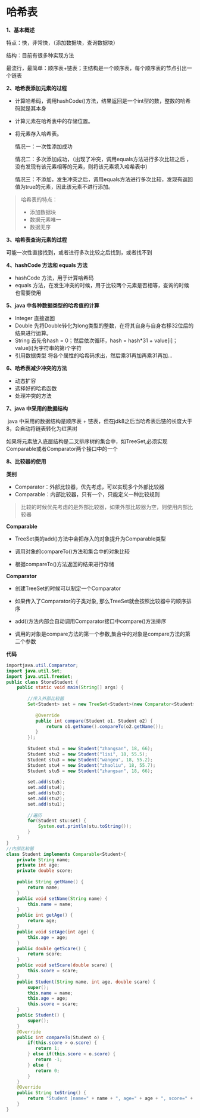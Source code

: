 # 哈希表

**1、基本概述**

特点：快，非常快，（添加数据块，查询数据块）

结构：目前有很多种实现方法

最流行，最简单：顺序表+链表；主结构是一个顺序表，每个顺序表的节点引出一个链表    

**2、哈希表添加元素的过程**

* 计算哈希码，调用hashCode()方法，结果返回是一个int型的数，整数的哈希码就是其本身

* 计算元素在哈希表中的存储位置。

* 将元素存入哈希表。

  情况一：一次性添加成功

  情况二：多次添加成功，（出现了冲突，调用equals方法进行多次比较之后 ，没有发现有该元素相等的元素，则将该元素填入哈希表中）

  情况三：不添加，发生冲突之后，调用equals方法进行多次比较，发现有返回值为true的元素，因此该元素不进行添加。

> 哈希表的特点：
>
> * 添加数据块
> * 数据元素唯一
> * 数据无序

**3、哈希表查询元素的过程**

可能一次性直接找到，或者进行多次比较之后找到，或者找不到

**4、hashCode 方法和 equals 方法**

- hashCode 方法，用于计算哈希码
- equals 方法，在发生冲突的时候，用于比较两个元素是否相等，查询的时候也需要使用

**5、java 中各种数据类型的哈希值的计算**

* Integer 直接返回
* Double 先将Double转化为long类型的整数，在将其自身与自身右移32位后的结果进行运算。
* String 首先令hash = 0；然后依次循环，hash = hash*31 + value[i]；value[i]为字符串的第i个字符
* 引用数据类型 将各个属性的哈希码求出，然后乘31再加再乘31再加...

**6、哈希表减少冲突的方法**

* 动态扩容
* 选择好的哈希函数
* 处理冲突的方法

**7、java 中采用的数据结构**

​	java 中采用的数据结构是顺序表 + 链表，但在jdk8之后当哈希表后链的长度大于8，会自动将链表转化为红黑树

​	如果将元素放入底层结构是二叉排序树的集合中，如TreeSet,必须实现Comparable或者Comparator两个接口中的一个

**8、比较器的使用**

**类别**

- Comparator：外部比较器，优先考虑，可以实现多个外部比较器
- Comparable：内部比较器，只有一个，只能定义一种比较规则

> 比较的时候优先考虑的是外部比较器，如果外部比较器为空，则使用内部比较器

**Comparable**

*  TreeSet类的add()方法中会把存入的对象提升为Comparable类型

* 调用对象的compareTo()方法和集合中的对象比较

* 根据compareTo()方法返回的结果进行存储

**Comparator**

* 创建TreeSet的时候可以制定一个Comparator

* 如果传入了Comparator的子类对象, 那么TreeSet就会按照比较器中的顺序排序

* add()方法内部会自动调用Comparator接口中compare()方法排序

* 调用的对象是compare方法的第一个参数,集合中的对象是compare方法的第二个参数

**代码**

~~~java
importjava.util.Comparator;
import java.util.Set;
import java.util.TreeSet;
public class StoreStudent {
    public static void main(String[] args) {
        
        //传入外部比较器
        Set<Student> set = new TreeSet<Student>(new Comparator<Student>() {
           
           @Override
           public int compare(Student o1, Student o2) {
               return o1.getName().compareTo(o2.getName());
           }
        });
        
        Student stu1 = new Student("zhangsan", 18, 66);
        Student stu2 = new Student("lisi", 18, 55.5);
        Student stu3 = new Student("wangeu", 18, 55.2);
        Student stu4 = new Student("zhaoliu", 18, 55.7);
        Student stu5 = new Student("zhangsan", 18, 66);
        
        set.add(stu5);
        set.add(stu4);
        set.add(stu3);
        set.add(stu2);
        set.add(stu1);
        
        //遍历
        for(Student stu:set) {
            System.out.println(stu.toString());
        }
    }
}
//内部比较器
class Student implements Comparable<Student>{
    private String name;
    private int age;
    private double score;
    
    public String getName() {
        return name;
    }
    public void setName(String name) {
        this.name = name;
    }
    public int getAge() {
        return age;
    }
    public void setAge(int age) {
        this.age = age;
    }
    public double getScare() {
        return score;
    }
    public void setScare(double scare) {
        this.score = scare;
    }
    public Student(String name, int age, double scare) {
        super();
        this.name = name;
        this.age = age;
        this.score = scare;
    }
    public Student() {
        super();
    }
    @Override
    public int compareTo(Student o) {
        if(this.score > o.score) {
           return 1;
        } else if(this.score < o.score) {
           return -1;
        } else {
           return 0;
        }
    }
    @Override
    public String toString() {
        return "Student [name=" + name + ", age=" + age + ", score=" + score + "]";
    }
}
~~~

